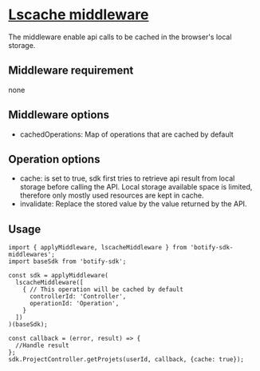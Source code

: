 # [Lscache middleware](https://github.com/botify-labs/botify-sdk-js-middlewares/blob/master/src/middlewares/lscacheMiddleware.js)

The middleware enable api calls to be cached in the browser's local storage.

## Middleware requirement
none

## Middleware options
- cachedOperations: Map of operations that are cached by default

## Operation options
- cache: is set to true, sdk first tries to retrieve api result from local storage before calling the API. Local storage available space is limited, therefore only mostly used resources are kept in cache.
- invalidate: Replace the stored value by the value returned by the API.

## Usage
```JS
import { applyMiddleware, lscacheMiddleware } from 'botify-sdk-middlewares';
import baseSdk from 'botify-sdk';

const sdk = applyMiddleware(
  lscacheMiddleware([
    { // This operation will be cached by default
      controllerId: 'Controller',
      operationId: 'Operation',
    }
  ])
)(baseSdk);

const callback = (error, result) => {
  //Handle result
};
sdk.ProjectController.getProjets(userId, callback, {cache: true});
```
